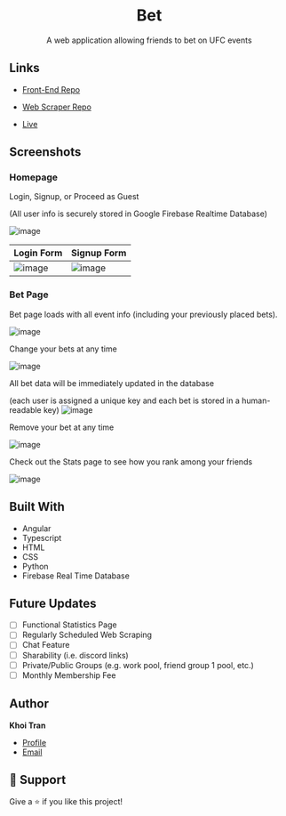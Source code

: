 <h1 align="center">Bet</h1>

<p align="center">A web application allowing friends to bet on UFC events</p>

## Links

- [Front-End Repo](https://github.com/khoi-h-tran/Bet-Backend "Front-End Repo")
- [Web Scraper Repo](https://github.com/khoi-h-tran/Bet-Backend "Web Scraper Repo")

- [Live](https://betapp-dc664.web.app "Live View")

## Screenshots

### Homepage
Login, Signup, or Proceed as Guest

(All user info is securely stored in Google Firebase Realtime Database)

![image](https://user-images.githubusercontent.com/59266614/187507449-cf8c7d54-dea8-4a09-8e7e-4ac7dde7d9e1.png)

| Login Form  | Signup Form |
| ------------- | ------------- |
| ![image](https://user-images.githubusercontent.com/59266614/187508183-f993f966-c411-440c-b9dc-be7da6deb25e.png) |  ![image](https://user-images.githubusercontent.com/59266614/187508108-db436149-feda-4d5b-a253-98454f560cfd.png) |

### Bet Page

Bet page loads with all event info (including your previously placed bets).

![image](https://user-images.githubusercontent.com/59266614/187508684-86979aa3-1876-47f0-b3eb-554d7b69cf06.png)

Change your bets at any time

![image](https://user-images.githubusercontent.com/59266614/187509985-a32a3c58-f4b0-4469-9e8a-ead42829a8d8.png)

All bet data will be immediately updated in the database

(each user is assigned a unique key and each bet is stored in a human-readable key)
![image](https://user-images.githubusercontent.com/59266614/187515782-12de3e19-eccb-4cc3-b1ae-beb6697b7f77.png)

Remove your bet at any time

![image](https://user-images.githubusercontent.com/59266614/187509452-d51f4a14-7ed6-4e88-93dd-14ed20d7c0c9.png)

Check out the Stats page to see how you rank among your friends

![image](https://user-images.githubusercontent.com/59266614/187509622-2d2932ba-f21d-4598-9323-b1344e06ab0f.png)

## Built With

- Angular
- Typescript
- HTML
- CSS
- Python
- Firebase Real Time Database

## Future Updates

- [ ] Functional Statistics Page
- [ ] Regularly Scheduled Web Scraping
- [ ] Chat Feature
- [ ] Sharability (i.e. discord links)
- [ ] Private/Public Groups (e.g. work pool, friend group 1 pool, etc.)
- [ ] Monthly Membership Fee 

## Author

**Khoi Tran**

- [Profile](https://github.com/khoi-h-tran "Khoi Tran")
- [Email](mailto:khoi.huynh.tran@gmail.com?subject=GitHubReadMe "Hi!")

## 🤝 Support

Give a ⭐️ if you like this project!
